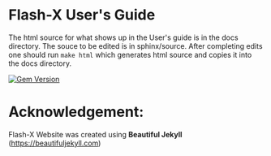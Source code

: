 
# Flash-X User's Guide

The html source for what shows up in the User's guide is in the docs directory.
The souce to be edited is in sphinx/source. After completing edits one should 
run `make html` which generates html source and copies it into the docs directory.
 

[![Gem Version](https://badge.fury.io/rb/beautiful-jekyll-theme.svg)](https://badge.fury.io/rb/beautiful-jekyll-theme)

# Acknowledgement:
Flash-X Website was created using **Beautiful Jekyll** (https://beautifuljekyll.com) 
